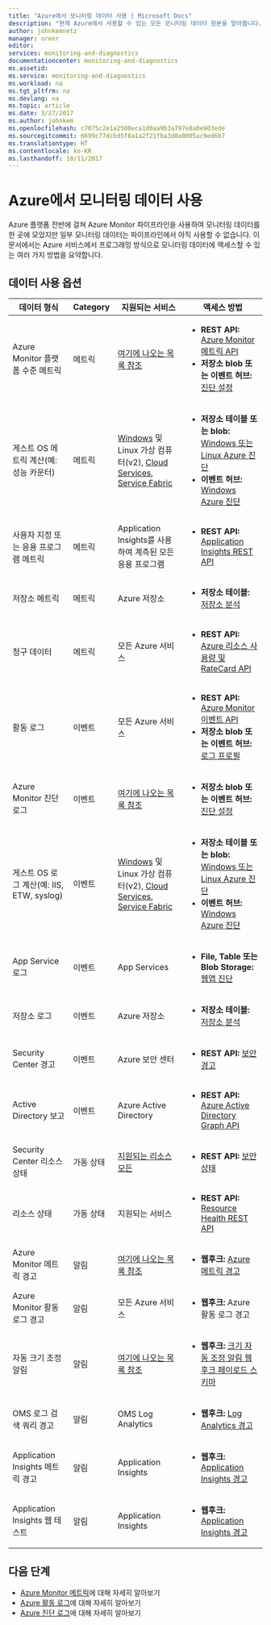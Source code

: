 ```yaml
---
title: "Azure에서 모니터링 데이터 사용 | Microsoft Docs"
description: "현재 Azure에서 사용할 수 있는 모든 모니터링 데이터 원본을 알아봅니다."
author: johnkemnetz
manager: orenr
editor: 
services: monitoring-and-diagnostics
documentationcenter: monitoring-and-diagnostics
ms.assetid: 
ms.service: monitoring-and-diagnostics
ms.workload: na
ms.tgt_pltfrm: na
ms.devlang: na
ms.topic: article
ms.date: 3/27/2017
ms.author: johnkem
ms.openlocfilehash: c7075c2e1a2500eca1d0aa9b3a797e8a0e903ede
ms.sourcegitcommit: 6699c77dcbd5f8a1a2f21fba3d0a0005ac9ed6b7
ms.translationtype: HT
ms.contentlocale: ko-KR
ms.lasthandoff: 10/11/2017
---
```

# <a name="consume-monitoring-data-from-azure"></a>Azure에서 모니터링 데이터 사용

Azure 플랫폼 전반에 걸쳐 Azure Monitor 파이프라인을 사용하여 모니터링 데이터를 한 곳에 모았지만 일부 모니터링 데이터는 파이프라인에서 아직 사용할 수 없습니다. 이 문서에서는 Azure 서비스에서 프로그래밍 방식으로 모니터링 데이터에 액세스할 수 있는 여러 가지 방법을 요약합니다.

## <a name="options-for-data-consumption"></a>데이터 사용 옵션

| 데이터 형식 | Category | 지원되는 서비스 | 액세스 방법 |
| --- | --- | --- | --- |
| Azure Monitor 플랫폼 수준 메트릭 | 메트릭 | [여기에 나오는 목록 참조](monitoring-supported-metrics.md) | <ul><li>**REST API:** [Azure Monitor 메트릭 API](https://docs.microsoft.com/rest/api/monitor/metrics)</li><li>**저장소 blob 또는 이벤트 허브:** [진단 설정](monitoring-overview-of-diagnostic-logs.md#resource-diagnostic-settings)</li></ul> |
| 게스트 OS 메트릭 계산(예: 성능 카운터) | 메트릭 | [Windows](../virtual-machines-dotnet-diagnostics.md) 및 Linux 가상 컴퓨터(v2), [Cloud Services](../cloud-services/cloud-services-dotnet-diagnostics-trace-flow.md), [Service Fabric](../service-fabric/service-fabric-diagnostics-how-to-monitor-and-diagnose-services-locally.md) | <ul><li>**저장소 테이블 또는 blob:** [Windows 또는 Linux Azure 진단](../cloud-services/cloud-services-dotnet-diagnostics-storage.md)</li><li>**이벤트 허브:** [Windows Azure 진단](../event-hubs/event-hubs-streaming-azure-diags-data.md)</li></ul> |
| 사용자 지정 또는 응용 프로그램 메트릭 | 메트릭 | Application Insights를 사용하여 계측된 모든 응용 프로그램 | <ul><li>**REST API:** [Application Insights REST API](https://dev.applicationinsights.io/reference)</li></ul> |
| 저장소 메트릭 | 메트릭 | Azure 저장소 | <ul><li>**저장소 테이블:** [저장소 분석](https://docs.microsoft.com/rest/api/storageservices/storage-analytics)</li></ul> |
| 청구 데이터 | 메트릭 | 모든 Azure 서비스 | <ul><li>**REST API:** [Azure 리소스 사용량 및 RateCard API](../billing/billing-usage-rate-card-overview.md)</li></ul> |
| 활동 로그 | 이벤트 | 모든 Azure 서비스 | <ul><li>**REST API:** [Azure Monitor 이벤트 API](https://docs.microsoft.com/rest/api/monitor/events)</li><li>**저장소 blob 또는 이벤트 허브:** [로그 프로필](monitoring-overview-activity-logs.md#export-the-activity-log-with-a-log-profile)</li></ul> |
| Azure Monitor 진단 로그 | 이벤트 | [여기에 나오는 목록 참조](monitoring-diagnostic-logs-schema.md) | <ul><li>**저장소 blob 또는 이벤트 허브:** [진단 설정](monitoring-overview-of-diagnostic-logs.md#resource-diagnostic-settings)</li></ul> |
| 게스트 OS 로그 계산(예: IIS, ETW, syslog) | 이벤트 | [Windows](../virtual-machines-dotnet-diagnostics.md) 및 Linux 가상 컴퓨터(v2), [Cloud Services](../cloud-services/cloud-services-dotnet-diagnostics-trace-flow.md), [Service Fabric](../service-fabric/service-fabric-diagnostics-how-to-monitor-and-diagnose-services-locally.md) | <ul><li>**저장소 테이블 또는 blob:** [Windows 또는 Linux Azure 진단](../cloud-services/cloud-services-dotnet-diagnostics-storage.md)</li><li>**이벤트 허브:** [Windows Azure 진단](../event-hubs/event-hubs-streaming-azure-diags-data.md)</li></ul> |
| App Service 로그 | 이벤트 | App Services | <ul><li>**File, Table 또는 Blob Storage:** [웹앱 진단](../app-service/web-sites-enable-diagnostic-log.md)</li></ul> |
| 저장소 로그 | 이벤트 | Azure 저장소 | <ul><li>**저장소 테이블:** [저장소 분석](https://docs.microsoft.com/rest/api/storageservices/storage-analytics)</li></ul> |
| Security Center 경고 | 이벤트 | Azure 보안 센터 | <ul><li>**REST API:** [보안 경고](https://msdn.microsoft.com/library/mt704050.aspx)</li></ul> |
| Active Directory 보고 | 이벤트 | Azure Active Directory | <ul><li>**REST API:** [Azure Active Directory Graph API](../active-directory/active-directory-reporting-api-getting-started.md)</li></ul> |
| Security Center 리소스 상태 | 가동 상태 | [지원되는 리소스 모든](https://msdn.microsoft.com/library/mt704041.aspx#Anchor_1) | <ul><li>**REST API:** [보안 상태](https://msdn.microsoft.com/library/mt704041.aspx)</li></ul> |
| 리소스 상태 | 가동 상태 | 지원되는 서비스 | <ul><li>**REST API:** [Resource Health REST API](https://azure.microsoft.com/blog/reduce-troubleshooting-time-with-azure-resource-health/)</li></ul> |
| Azure Monitor 메트릭 경고 | 알림 | [여기에 나오는 목록 참조](monitoring-supported-metrics.md) | <ul><li>**웹후크:** [Azure 메트릭 경고](insights-webhooks-alerts.md)</li></ul> |
| Azure Monitor 활동 로그 경고 | 알림 | 모든 Azure 서비스 | <ul><li>**웹후크:** Azure 활동 로그 경고</li></ul> |
| 자동 크기 조정 알림 | 알림 | [여기에 나오는 목록 참조](monitoring-overview-autoscale.md#supported-services-for-autoscale) | <ul><li>**웹후크:** [크기 자동 조정 알림 웹후크 페이로드 스키마](insights-autoscale-to-webhook-email.md#autoscale-notification-webhook-payload-schema)</li></ul> |
| OMS 로그 검색 쿼리 경고 | 알림 | OMS Log Analytics | <ul><li>**웹후크:** [Log Analytics 경고](../log-analytics/log-analytics-alerts-actions.md#webhook-actions)</li></ul> |
| Application Insights 메트릭 경고 | 알림 | Application Insights | <ul><li>**웹후크:** [Application Insights 경고](../application-insights/app-insights-alerts.md)</li></ul> |
| Application Insights 웹 테스트 | 알림 | Application Insights | <ul><li>**웹후크:** [Application Insights 경고](../application-insights/app-insights-alerts.md)</li></ul> |

## <a name="next-steps"></a>다음 단계

- [Azure Monitor 메트릭](monitoring-overview-metrics.md)에 대해 자세히 알아보기
- [Azure 활동 로그](monitoring-overview-activity-logs.md)에 대해 자세히 알아보기
- [Azure 진단 로그](monitoring-overview-of-diagnostic-logs.md)에 대해 자세히 알아보기

